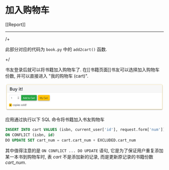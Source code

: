 # 加入购物车

[[Report]]

---

/+

此部分对应的代码为 `book.py` 中的 `add2cart()` 函数.

+/

书友登录后就可以将书籍加入购物车了. 在[[书籍页面]]书友可以选择加入购物车份数, 并可以直接进入 "我的购物车 (cart)".

![](img/add2cart.png)

应用通过执行以下 SQL 命令将书籍加入书友购物车

```sql
INSERT INTO cart VALUES (isbn, current_user['id'], request.form['num'])
ON CONFLICT (isbn, id)
DO UPDATE SET cart_num = cart.cart_num + EXCLUDED.cart_num
```

其中值得注意的是 `ON CONFLICT ... DO UPDATE` 语句, 它是为了保证用户重复添加某一本书到购物车时, 表 *cart* 不是添加新的记录, 而是更新原记录的书籍份数 *cart_num*.
